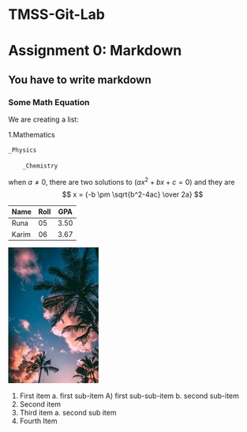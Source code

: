 # TMSS-Git-Lab
# Assignment 0: Markdown
## You have to write markdown
### Some Math Equation

We are creating a list:

1.Mathematics

	_Physics

		_Chemistry

when $a \ne 0$, there are two solutions to $(ax^2+bx+c = 0)$ and they are $$ x = {-b \pm \sqrt{b^2-4ac} \over 2a} $$

Name|Roll|GPA
---|---|---
Runa|05|3.50
Karim|06|3.67

![Image](./images/download.jpg)

1. First item a. first sub-item A) first sub-sub-item b. second sub-item
2. Second item
3. Third item a. second sub item
4. Fourth Item